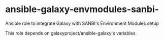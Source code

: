 # ansible-galaxy-envmodules-sanbi-
Ansible role to integrate Galaxy with SANBI's Environment Modules setup

This role depends on galaxyproject/ansible-galaxy's variables

